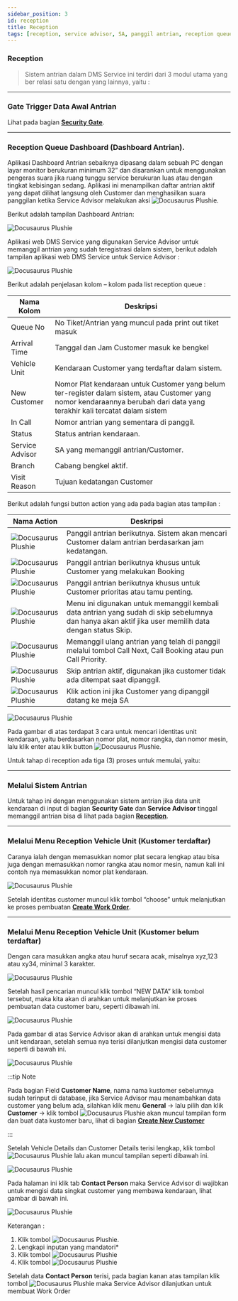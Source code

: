 ```yaml
---
sidebar_position: 3
id: reception
title: Reception
tags: [reception, service advisor, SA, panggil antrian, reception queue, dashboard]
---
```


### Reception

> Sistem antrian dalam DMS Service ini terdiri dari 3 modul utama yang ber relasi satu dengan yang lainnya, yaitu : 

---
### **Gate Trigger Data Awal Antrian**

Lihat pada bagian **[Security Gate](http://dms-service.netlify.app/docs/general-repair/security-gate/)**.

---
### **Reception Queue Dashboard (Dashboard Antrian)**.

Aplikasi Dashboard Antrian sebaiknya dipasang dalam sebuah PC dengan layar monitor berukuran minimum 32” dan disarankan untuk menggunakan pengeras suara jika ruang tunggu service berukuran luas atau dengan tingkat kebisingan sedang. Aplikasi ini menampilkan daftar antrian aktif yang dapat dilihat langsung oleh Customer dan menghasilkan suara panggilan ketika Service Advisor melakukan aksi ![Docusaurus Plushie](/img/body-painting/reception/next.png). 

Berikut adalah tampilan Dashboard Antrian:

![Docusaurus Plushie](/img/body-painting/reception/1.png)

Aplikasi web DMS Service yang digunakan Service Advisor untuk memanggil antrian yang sudah teregistrasi dalam sistem, berikut adalah tampilan aplikasi web DMS Service untuk Service Advisor :

![Docusaurus Plushie](/img/body-painting/reception/2.png)

Berikut adalah penjelasan kolom – kolom pada list reception queue :


| Nama Kolom | Deskripsi |
|--------|--------|
| Queue No | No Tiket/Antrian yang muncul pada print out tiket masuk |
| Arrival Time | Tanggal dan Jam Customer masuk ke bengkel |
| Vehicle Unit | Kendaraan Customer yang terdaftar dalam sistem. |
| New Customer | Nomor Plat kendaraan untuk Customer yang belum ter-register dalam sistem, atau Customer yang nomor kendaraannya berubah dari data yang terakhir kali tercatat dalam sistem |
| In Call | Nomor antrian yang sementara di panggil. |
| Status | Status antrian kendaraan. |
| Service Advisor | SA yang memanggil antrian/Customer. |
| Branch | Cabang bengkel aktif. |
| Visit Reason | Tujuan kedatangan Customer |

Berikut adalah fungsi button action yang ada pada bagian atas tampilan :

| Nama Action | Deskripsi |
|--------|--------|
| ![Docusaurus Plushie](/img/body-painting/reception/next.png) | Panggil antrian berikutnya. Sistem akan mencari Customer dalam antrian berdasarkan jam kedatangan. | 
| ![Docusaurus Plushie](/img/body-painting/reception/booking.png) | Panggil antrian berikutnya khusus untuk Customer yang melakukan Booking | 
| ![Docusaurus Plushie](/img/body-painting/reception/priority.png) | Panggil antrian berikutnya khusus untuk Customer prioritas atau tamu penting. | 
| ![Docusaurus Plushie](/img/body-painting/reception/selected.png) | Menu ini digunakan untuk memanggil kembali data antrian yang sudah di skip sebelumnya dan hanya akan aktif jika user memilih data dengan status Skip. | 
| ![Docusaurus Plushie](/img/body-painting/reception/recall.png) | Memanggil ulang antrian yang telah di panggil melalui tombol Call Next, Call Booking atau pun Call Priority. | 
| ![Docusaurus Plushie](/img/body-painting/reception/skip.png) | Skip antrian aktif, digunakan jika customer tidak ada ditempat saat dipanggil. | 
| ![Docusaurus Plushie](/img/body-painting/reception/finish.png) | Klik action ini jika Customer yang dipanggil datang ke meja SA | 

![Docusaurus Plushie](/img/body-painting/reception/3.png)

Pada gambar di atas terdapat 3 cara untuk mencari identitas unit kendaraan, yaitu berdasarkan nomor plat, nomor rangka, dan nomor mesin, lalu klik enter atau klik button ![Docusaurus Plushie](/img/body-painting/reception/go.png).

Untuk tahap di reception ada tiga (3) proses untuk memulai, yaitu:

---
### **Melalui Sistem Antrian** 
Untuk tahap ini dengan menggunakan sistem antrian jika data unit kendaraan di input di bagian **Security Gate** dan **Service Advisor** tinggal memanggil antrian bisa di lihat pada bagian **[Reception](http://dms-service.netlify.app/docs/general-repair/reception/)**.

---
### **Melalui Menu Reception Vehicle Unit (Kustomer terdaftar)**
Caranya ialah dengan memasukkan nomor plat secara lengkap atau bisa juga dengan memasukkan nomor rangka atau nomor mesin, namun kali ini contoh nya memasukkan nomor plat kendaraan.

![Docusaurus Plushie](/img/body-painting/reception/4.png)

Setelah identitas customer muncul klik tombol “choose” untuk melanjutkan ke proses pembuatan **[Create Work Order](http://dms-service.netlify.app/docs/general-repair/create-wo/)**.

---
### **Melalui Menu Reception Vehicle Unit (Kustomer belum terdaftar)**
Dengan cara masukkan angka atau huruf secara acak, misalnya xyz,123 atau xy34, minimal 3 karakter.

![Docusaurus Plushie](/img/body-painting/reception/5.png)

Setelah hasil pencarian muncul klik tombol “NEW DATA” klik tombol tersebut, maka kita akan di arahkan untuk melanjutkan ke proses pembuatan data customer baru, seperti dibawah ini.

![Docusaurus Plushie](/img/body-painting/reception/6.png)

Pada gambar di atas Service Advisor akan di arahkan untuk mengisi data unit kendaraan, setelah semua nya terisi dilanjutkan mengisi data customer seperti di bawah ini.

![Docusaurus Plushie](/img/body-painting/reception/7.png)

:::tip Note

Pada bagian Field **Customer Name**, nama nama kustomer sebelumnya sudah terinput di database, jika Service Advisor mau menambahkan data customer yang belum ada, silahkan klik menu **General** -> lalu pilih dan klik **Customer** -> klik tombol ![Docusaurus Plushie](/img/general-repair/create-booking/newrecord.png) akan muncul tampilan form dan buat data kustomer baru, lihat di bagian **[Create New Customer](https://dms-service.netlify.app/docs/general#customer)**

:::

Setelah Vehicle Details dan Customer Details terisi lengkap, klik tombol ![Docusaurus Plushie](/img/body-painting/reception/saveform.png) lalu akan muncul tampilan seperti dibawah ini.

![Docusaurus Plushie](/img/body-painting/reception/8.png)

Pada halaman ini klik tab **Contact Person** maka Service Advisor di wajibkan untuk mengisi data singkat customer yang membawa kendaraan, lihat gambar di bawah ini.

![Docusaurus Plushie](/img/body-painting/reception/9.png)

Keterangan :
1. Klik tombol ![Docusaurus Plushie](/img/body-painting/reception/newcontact.png).
2. Lengkapi inputan yang mandatori*
3. Klik tombol ![Docusaurus Plushie](/img/body-painting/reception/save.png)
4. Klik tombol ![Docusaurus Plushie](/img/body-painting/reception/workorder.png)

Setelah data **Contact Person** terisi, pada bagian kanan atas tampilan klik tombol ![Docusaurus Plushie](/img/body-painting/reception/workorder.png) maka Service Advisor dilanjutkan untuk membuat Work Order